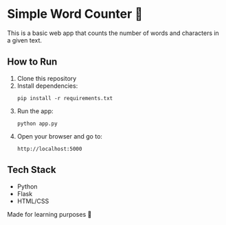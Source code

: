 # Simple Word Counter 📝

This is a basic web app that counts the number of words and characters in a given text.

## How to Run

1. Clone this repository
2. Install dependencies:
    ```
    pip install -r requirements.txt
    ```
3. Run the app:
    ```
    python app.py
    ```
4. Open your browser and go to:
    ```
    http://localhost:5000
    ```

## Tech Stack
- Python
- Flask
- HTML/CSS

Made for learning purposes 🚀
